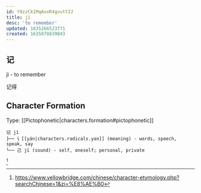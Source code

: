 ```yaml
---
id: Y9zzCk1MqAxxR4gvuttIJ
title: jì
desc: 'to remember'
updated: 1635266523771
created: 1635078839843
---
```


## 记

jì - to remember

记得

## Character Formation

Type: [[Pictophonetic|characters.formation#pictophonetic]]

```
记 jì 
├── 讠[[yán|characters.radicals.yan]] (meaning) - words, speech, speak, say
└── 己 jī (sound) - self, oneself; personal, private
```
[^1]

[^1]:https://www.yellowbridge.com/chinese/character-etymology.php?searchChinese=1&zi=%E8%AE%B0
